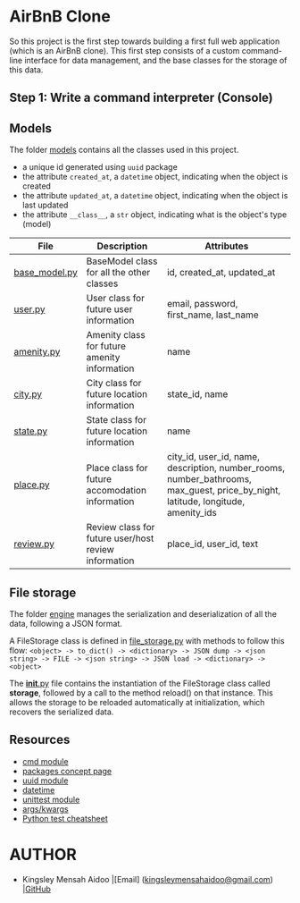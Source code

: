 # AirBnB Clone
So this project is the first step towards building a first full web application (which is an AirBnB clone). This first step consists of a custom command-line interface for data management, and the base classes for the storage of this data.

## Step 1: Write a command interpreter (Console)


## Models

The folder [models](./models/) contains all the classes used in this project.

- a unique id generated using ```uuid``` package
- the attribute ```created_at```, a ```datetime``` object, indicating when the object is created
- the attribute ```updated_at```, a ```datetime``` object, indicating when the object is last updated
- the attribute ```__class__```, a ```str``` object, indicating what is the object's type (model)

File | Description | Attributes
---- | ----------- | ----------
[base_model.py](./models/base_model.py) | BaseModel class for all the other classes | id, created_at, updated_at
[user.py](./models/user.py) | User class for future user information | email, password, first_name, last_name
[amenity.py](./models/amenity.py) | Amenity class for future amenity information | name
[city.py](./models/city.py) | City class for future location information | state_id, name
[state.py](./models/state.py) | State class for future location information | name
[place.py](./models/place.py) | Place class for future accomodation information | city_id, user_id, name, description, number_rooms, number_bathrooms, max_guest, price_by_night, latitude, longitude, amenity_ids
[review.py](./models/review.py) | Review class for future user/host review information | place_id, user_id, text

## File storage

The folder [engine](./models/engine/) manages the serialization and deserialization of all the data, following a JSON format.

A FileStorage class is defined in [file_storage.py](./models/engine/file_storage.py) with methods to follow this flow:
```<object> -> to_dict() -> <dictionary> -> JSON dump -> <json string> -> FILE -> <json string> -> JSON load -> <dictionary> -> <object>```

The [__init__.py](./models/__init__.py) file contains the instantiation of the FileStorage class called **storage**, followed by a call to the method reload() on that instance.
This allows the storage to be reloaded automatically at initialization, which recovers the serialized data.




## Resources
- [cmd module](https://docs.python.org/3.8/library/cmd.html)
- [packages concept page](https://alx-intranet.hbtn.io/concepts/74)
- [uuid module](https://docs.python.org/3.8/library/uuid.html)
- [datetime](https://docs.python.org/3.8/library/datetime.html)
- [unittest module](https://docs.python.org/3.8/library/unittest.html#module-unittest)
- [args/kwargs](https://yasoob.me/2013/08/04/args-and-kwargs-in-python-explained/)
- [Python test cheatsheet](https://www.pythonsheets.com/notes/python-tests.html)

# AUTHOR
- Kingsley Mensah Aidoo |[Email] (kingsleymensahaidoo@gmail.com) |[GitHub](https://github.com/aidookingsley)
